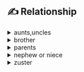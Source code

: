 ## :writing_hand: Relationship

<details><summary>aunts,uncles</summary>tantes,oomen<br>
ik heb veel tantes, maar ik heb weinig oomen
<blockquote>I have many aunts, but I have few uncles</blockquote>
</details>
<details><summary>brother</summary>broer<br>
ik houd van mijn broer
<blockquote> I love my brother </blockquote>
</details>
<details><summary>parents</summary>ouders<br>
Dit is de cursus 'EHBO voor <bold>ouders</bold>'
</details>
<details><summary>nephew or niece</summary>neef of nicht<br>
Nederlanders hebben veel vrijheid, maar niet alles mag.
Je mag niet trouwen met je neef of nicht.
Je mag ook niet trouwen als je nog geen 18 jaar bent.
<blockquote>The Dutch have a lot of freedom, but not everything is allowed.
You may not marry your nephew or niece.
You may not get married if you are not yet 18 years old.
</blockquote>
</details>
<details><summary>zuster</summary>sister<blockquote>Mijn zus slaapt in de tuin</blockquote></details>
